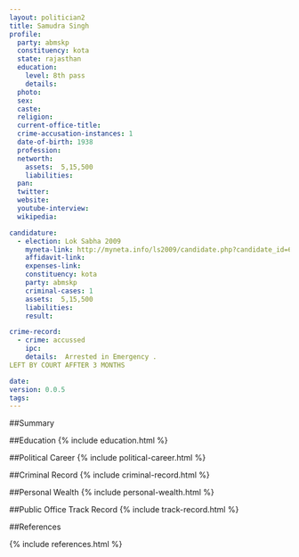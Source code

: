 ```yaml
---
layout: politician2
title: Samudra Singh
profile: 
  party: abmskp
  constituency: kota
  state: rajasthan
  education: 
    level: 8th pass
    details: 
  photo: 
  sex: 
  caste: 
  religion: 
  current-office-title: 
  crime-accusation-instances: 1
  date-of-birth: 1938
  profession: 
  networth: 
    assets:  5,15,500
    liabilities: 
  pan: 
  twitter: 
  website: 
  youtube-interview: 
  wikipedia: 

candidature: 
  - election: Lok Sabha 2009
    myneta-link: http://myneta.info/ls2009/candidate.php?candidate_id=6390
    affidavit-link: 
    expenses-link: 
    constituency: kota 
    party: abmskp
    criminal-cases: 1
    assets:  5,15,500
    liabilities: 
    result:  

crime-record: 
  - crime: accussed
    ipc: 
    details:  Arrested in Emergency .
LEFT BY COURT AFFTER 3 MONTHS  

date: 
version: 0.0.5
tags: 
---
```

##Summary


##Education
{% include education.html %}


##Political Career
{% include political-career.html %}


##Criminal Record
{% include criminal-record.html %}


##Personal Wealth
{% include personal-wealth.html %}


##Public Office Track Record
{% include track-record.html %}


##References


{% include references.html %}